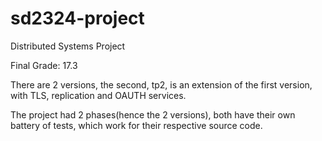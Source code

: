 # sd2324-project
Distributed Systems Project

Final Grade: 17.3

There are 2 versions, the second, tp2, is an extension of the first version, with TLS, replication and OAUTH services.

The project had 2 phases(hence the 2 versions), both have their own battery of tests, which work for their respective source code.
